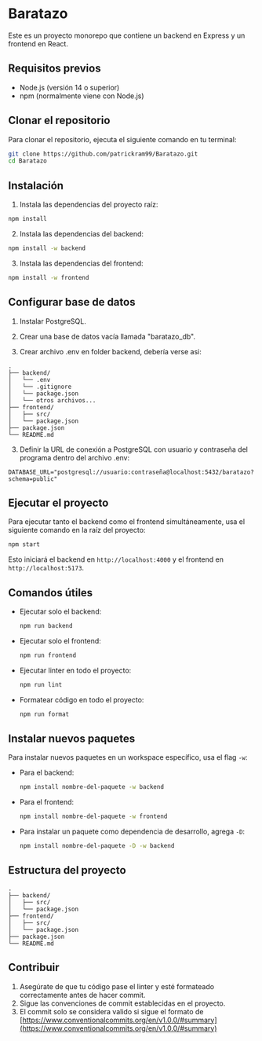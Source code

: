 # Baratazo

Este es un proyecto monorepo que contiene un backend en Express y un frontend en React.

## Requisitos previos

- Node.js (versión 14 o superior)
- npm (normalmente viene con Node.js)

## Clonar el repositorio

Para clonar el repositorio, ejecuta el siguiente comando en tu terminal:

```bash
git clone https://github.com/patrickram99/Baratazo.git
cd Baratazo
```

## Instalación

1. Instala las dependencias del proyecto raíz:

```bash
npm install
```

2. Instala las dependencias del backend:

```bash
npm install -w backend
```

3. Instala las dependencias del frontend:

```bash
npm install -w frontend
```

## Configurar base de datos

1. Instalar PostgreSQL.

2. Crear una base de datos vacía llamada "baratazo_db".

3. Crear archivo .env en folder backend, debería verse asi:

```
.
├── backend/
│   └── .env
│   └── .gitignore
│   └── package.json
│   └── otros archivos...
├── frontend/
│   ├── src/
│   └── package.json
├── package.json
└── README.md
```
3. Definir la URL de conexión a PostgreSQL con usuario y contraseña del programa dentro del archivo .env:

```
DATABASE_URL="postgresql://usuario:contraseña@localhost:5432/baratazo?schema=public"
```


## Ejecutar el proyecto

Para ejecutar tanto el backend como el frontend simultáneamente, usa el siguiente comando en la raíz del proyecto:

```bash
npm start
```

Esto iniciará el backend en `http://localhost:4000` y el frontend en `http://localhost:5173`.

## Comandos útiles

- Ejecutar solo el backend:
  ```bash
  npm run backend
  ```

- Ejecutar solo el frontend:
  ```bash
  npm run frontend
  ```

- Ejecutar linter en todo el proyecto:
  ```bash
  npm run lint
  ```

- Formatear código en todo el proyecto:
  ```bash
  npm run format
  ```

## Instalar nuevos paquetes

Para instalar nuevos paquetes en un workspace específico, usa el flag `-w`:

- Para el backend:
  ```bash
  npm install nombre-del-paquete -w backend
  ```

- Para el frontend:
  ```bash
  npm install nombre-del-paquete -w frontend
  ```

- Para instalar un paquete como dependencia de desarrollo, agrega `-D`:
  ```bash
  npm install nombre-del-paquete -D -w backend
  ```

## Estructura del proyecto

```
.
├── backend/
│   ├── src/
│   └── package.json
├── frontend/
│   ├── src/
│   └── package.json
├── package.json
└── README.md
```

## Contribuir

1. Asegúrate de que tu código pase el linter y esté formateado correctamente antes de hacer commit.
2. Sigue las convenciones de commit establecidas en el proyecto.
3. El commit solo se considera valido si sigue el formato de [https://www.conventionalcommits.org/en/v1.0.0/#summary](https://www.conventionalcommits.org/en/v1.0.0/#summary)
